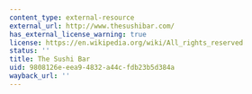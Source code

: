 ```yaml
---
content_type: external-resource
external_url: http://www.thesushibar.com/
has_external_license_warning: true
license: https://en.wikipedia.org/wiki/All_rights_reserved
status: ''
title: The Sushi Bar
uid: 9808126e-eea9-4832-a44c-fdb23b5d384a
wayback_url: ''
---
```

